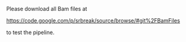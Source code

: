 Please download all Bam files at 

https://code.google.com/p/srbreak/source/browse/#git%2FBamFiles 

to test the pipeline.
